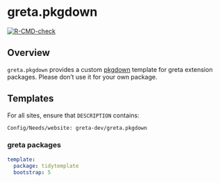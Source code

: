 
# greta.pkgdown 

<!-- badges: start -->

[![R-CMD-check](https://github.com/greta-dev/greta.pkgdown/workflows/R-CMD-check/badge.svg)](https://github.com/greta-dev/greta.pkgdown/actions)
<!-- badges: end -->

## Overview

`greta.pkgdown` provides a custom [pkgdown](https://pkgdown.r-lib.org)
template for greta extension packages. Please don’t use it for your own package.

## Templates

For all sites, ensure that `DESCRIPTION` contains:

    Config/Needs/website: greta-dev/greta.pkgdown

### greta packages

``` yaml
template:
  package: tidytemplate
  bootstrap: 5
```
